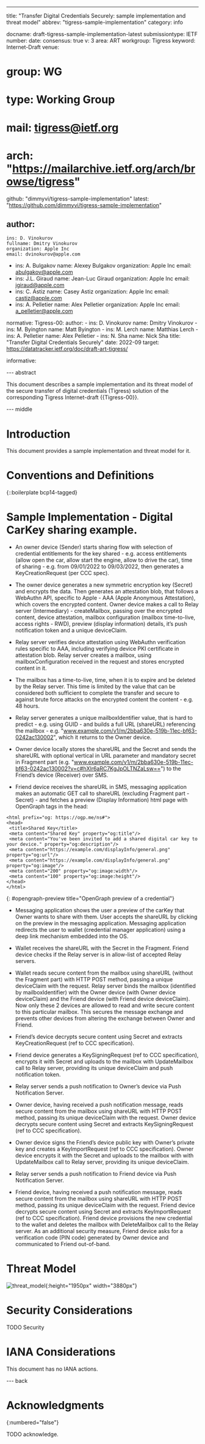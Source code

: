 ---

title: "Transfer Digital Credentials Securely: sample implementation and threat model"
abbrev: "tigress-sample-implementation"
category: info

docname: draft-tigress-sample-implementation-latest
submissiontype: IETF
number:
date:
consensus: true
v: 3
area: ART
workgroup: Tigress
keyword: Internet-Draft
venue:
#  group: WG
#  type: Working Group
#  mail: tigress@ietf.org
#  arch: "https://mailarchive.ietf.org/arch/browse/tigress"
  github: "dimmyvi/tigress-sample-implementation"
  latest: "https://github.com/dimmyvi/tigress-sample-implementation"

author:
 -
    ins: D. Vinokurov
    fullname: Dmitry Vinokurov
    organization: Apple Inc
    email: dvinokurov@apple.com
 -
    ins: A. Bulgakov
    name: Alexey Bulgakov
    organization: Apple Inc
    email: abulgakov@apple.com
 -
    ins: J.L. Giraud
    name: Jean-Luc Giraud
    organization: Apple Inc
    email: jgiraud@apple.com
 -
    ins: C. Astiz
    name: Casey Astiz
    organization: Apple Inc
    email: castiz@apple.com
 -
    ins: A. Pelletier
    name: Alex Pelletier
    organization: Apple Inc
    email: a_pelletier@apple.com


normative:
  Tigress-00:
    author:
    -
      ins: D. Vinokurov
      name: Dmitry Vinokurov
    -
      ins: M. Byington
      name: Matt Byington
    -
      ins: M. Lerch
      name: Matthias Lerch
    -
      ins: A. Pelletier
      name: Alex Pelletier
    -
      ins: N. Sha
      name: Nick Sha
    title: "Transfer Digital Credentials Securely"
    date: 2022-09
    target: https://datatracker.ietf.org/doc/draft-art-tigress/

informative:


--- abstract

This document describes a sample implementation and its threat model of the secure transfer of digital credentials (Tigress) solution of the corresponding Tigress Internet-draft {{Tigress-00}}.


--- middle

# Introduction

This document provides a sample implementation and threat model for it.


# Conventions and Definitions

{::boilerplate bcp14-tagged}

# Sample Implementation - Digital CarKey sharing example.

- An owner device (Sender) starts sharing flow with selection of credential entitlements for the key shared - e.g. access entitlements (allow open the car, allow start the engine, allow to drive the car), time of sharing - e.g. from 09/01/2022 to 09/03/2022, then generates a KeyCreationRequest (per CCC spec).

- The owner device generates a new symmetric encryption key (Secret) and encrypts the data. Then generates an attestation blob, that follows a WebAuthn API, specific to Apple - AAA (Apple Anonymous Attestation), which covers the encrypted content. Owner device makes a call to Relay server (Intermediary) - createMailbox, passing over the encrypted content, device attestation, mailbox configuration (mailbox time-to-live, access rights - RWD), preview (display information) details, it’s push notification token and a unique deviceClaim.

- Relay server verifies device attestation using WebAuthn verification rules specific to AAA, including verifying device PKI certificate in attestation blob. Relay server creates a mailbox, using mailboxConfiguration received in the request and stores encrypted content in it.

- The mailbox has a time-to-live, time, when it is to expire and be deleted by the Relay server. This time is limited by the value that can be considered both sufficient to complete the transfer and secure to against brute force attacks on the encrypted content the content - e.g. 48 hours.

- Relay server generates a unique mailboxIdentifier value, that is hard to predict - e.g. using GUID - and builds a full URL (shareURL) referencing the mailbox - e.g. "www.example.com/v1/m/2bba630e-519b-11ec-bf63-0242ac130002", which it returns to the Owner device.

- Owner device locally stores the shareURL and the Secret and sends the shareURL with optional vertical in URL parameter and mandatory secret in Fragment part (e.g. "www.example.com/v1/m/2bba630e-519b-11ec-bf63-0242ac130002?v=c#hXlr6aRC7KgJpOLTNZaLsw==") to the Friend’s device (Receiver) over SMS.

- Friend device receives the shareURL in SMS, messaging application makes an automatic GET call to shareURL (excluding Fragment part - Secret) - and fetches a preview (Display Information) html page with OpenGraph tags in the head:

~~~
<html prefix="og: https://ogp.me/ns#">
<head>
 <title>Shared Key</title>
 <meta content="Shared Key" property="og:title"/>
 <meta content="You've been invited to add a shared digital car key to your device." property="og:description"/>
 <meta content="https://example.com/displayInfo/general.png" property="og:url"/>
 <meta content="https://example.com/displayInfo/general.png" property="og:image"/>
 <meta content="200" property="og:image:width"/>
 <meta content="100" property="og:image:height"/>
</head>
</html>
~~~
{: #opengraph-preview title="OpenGraph preview of a credential"}

- Messaging application shows the user a preview of the carKey that Owner wants to share with them. User accepts the shareURL by clicking on the preview in the messaging application. Messaging application redirects the user to wallet (credential manager application) using a deep link mechanism embedded into the OS. 

- Wallet receives the shareURL with the Secret in the Fragment. Friend device checks if the Relay server is in allow-list of accepted Relay servers.

- Wallet reads secure content from the mailbox using shareURL (without the Fragment part) with HTTP POST method, passing a unique deviceClaim with the request. Relay server binds the mailbox (identified by mailboxIdentifier) with the Owner device (with Owner device deviceClaim) and the Friend device (with Friend device deviceClaim). Now only these 2 devices are allowed to read and write secure content to this particular mailbox. This secures the message exchange and prevents other devices from altering the exchange between Owner and Friend.

- Friend’s device decrypts secure content using Secret and extracts KeyCreationRequest (ref to CCC specification). 

- Friend device generates a KeySigningRequest (ref to CCC specification), encrypts it with Secret and uploads to the mailbox with UpdateMailbox call to Relay server, providing its unique deviceClaim and push notification token. 

- Relay server sends a push notification to Owner’s device via Push Notification Server.

-  Owner device, having received a push notification message,  reads secure content from the mailbox using shareURL with HTTP POST method, passing its unique deviceClaim with the request. Owner device decrypts secure content using Secret and extracts KeySigningRequest (ref to CCC specification). 

-  Owner device signs the Friend’s device public key with Owner’s private key and creates a KeyImportRequest (ref to CCC specification). Owner device encrypts it with the Secret and uploads to the mailbox with with UpdateMailbox call to Relay server, providing its unique deviceClaim. 

-  Relay server sends a push notification to Friend device via Push Notification Server. 

- Friend device, having received a push notification message,  reads secure content from the mailbox using shareURL with HTTP POST method, passing its unique deviceClaim with the request. Friend device decrypts secure content using Secret and extracts KeyImportRequest (ref to CCC specification). Friend device provisions the new credential to the wallet and deletes the mailbox with DeleteMailbox call to the Relay server. As an additional security measure, Friend device asks for a verification code (PIN code) generated by Owner device and communicated to Friend out-of-band. 


# Threat Model

![threat_model](threat_model.png){:height="1950px" width="3880px"}

# Security Considerations

TODO Security


# IANA Considerations

This document has no IANA actions.


--- back

# Acknowledgments
{:numbered="false"}

TODO acknowledge.
